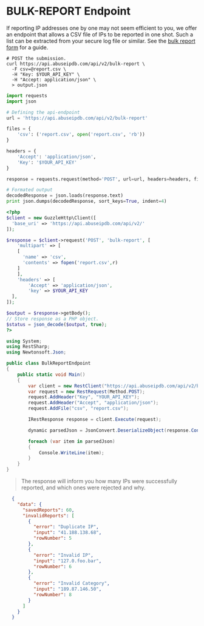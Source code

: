 # BULK-REPORT Endpoint

If reporting IP addresses one by one may not seem efficient to you, we offer an endpoint that allows a CSV file of IPs to be reported in one shot. Such a list can be extracted from your secure log file or similar. See the [bulk report form](https://www.abuseipdb.com/bulk-report) for a guide.

```shell
# POST the submission.
curl https://api.abuseipdb.com/api/v2/bulk-report \
  -F csv=@report.csv \
  -H "Key: $YOUR_API_KEY" \
  -H "Accept: application/json" \
  > output.json
```

```python
import requests
import json

# Defining the api-endpoint
url = 'https://api.abuseipdb.com/api/v2/bulk-report'

files = {
    'csv': ('report.csv', open('report.csv', 'rb'))
}

headers = {
    'Accept': 'application/json',
    'Key': '$YOUR_API_KEY'
}

response = requests.request(method='POST', url=url, headers=headers, files=files)

# Formated output
decodedResponse = json.loads(response.text)
print json.dumps(decodedResponse, sort_keys=True, indent=4)
```

```php
<?php
$client = new GuzzleHttp\Client([
  'base_uri' => 'https://api.abuseipdb.com/api/v2/'
]);

$response = $client->request('POST', 'bulk-report', [
	'multipart' => [
    [
      'name' => 'csv',
      'contents' => fopen('report.csv',r)
    ]
	],
	'headers' => [
		'Accept' => 'application/json',
		'key' => $YOUR_API_KEY
  ],
]);

$output = $response->getBody();
// Store response as a PHP object.
$status = json_decode($output, true);
?>
```

```csharp
using System;
using RestSharp;
using Newtonsoft.Json;

public class BulkReportEndpoint
{
    public static void Main()
    {
        var client = new RestClient("https://api.abuseipdb.com/api/v2/bulk-report");
        var request = new RestRequest(Method.POST);
        request.AddHeader("Key", "YOUR_API_KEY");
        request.AddHeader("Accept", "application/json");
        request.AddFile("csv", "report.csv");

        IRestResponse response = client.Execute(request);

        dynamic parsedJson = JsonConvert.DeserializeObject(response.Content);

        foreach (var item in parsedJson)
        {
            Console.WriteLine(item);
        }
    }
}
```
> The response will inform you how many IPs were successfully reported, and which ones were rejected and why.

```json
  {
    "data": {
      "savedReports": 60,
      "invalidReports": [
        {
          "error": "Duplicate IP",
          "input": "41.188.138.68",
          "rowNumber": 5
        },
        {
          "error": "Invalid IP",
          "input": "127.0.foo.bar",
          "rowNumber": 6
        },
        {
          "error": "Invalid Category",
          "input": "189.87.146.50",
          "rowNumber": 8
        }
      ]
    }
  }
```
